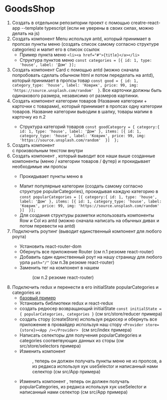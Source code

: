 # GoodsShop
1. Создать в отдельном репозитории проект с помощью creatre-react-app --template typescript (если не уверены в своих силах, можно делать на js)
2. Создать компонент Menu используя antd, который принимает в пропсах пункты меню (создать список самому согласно структуре categories) и мапит его в список ссылок
    - Пример пункта меню ```<li><a href="#">{title}</a></li>```
    - Структура пунктов меню ```const categories = [{ id: 1, type: 'house', label: 'Дом' }]; ```
3. Создать компонент Card с помощью antd (можно сначала попробовать сделать обычном html и потом переделать на antd), который принимает в пропсы товар ```const good = { id: 1, category_type: 'house', label: 'Коврик', price: 99, img: 'https://source.unsplash.com/random'  }```. Все карточки должны быть одинакового размера, независимо от размеров картинки.
4. Создать компонент категории товаров <GoodCategory /> (Название категории + карточки с товарами), который принимает в пропсах одну категории товаров. Название категории выводим в шапку, товары мапим в карточку из п.2
    - Структура категорий товаров ```const goodCategory = { category:{ id: 1, type: 'house', label: 'Дом' }, items: [{ id: 1, category_type: 'house', label: 'Коврик', price: 99, img: 'https://source.unsplash.com/random'  }]  }; ```
5. Создать компонент <Footer /> с произвольным текстом внутри
6. Создать компонент <MainPage />, который выводит все наши выше созданные компоненты (меню / категории товаров / футер) и прокидывает необходимые им пропсы
    - Прокидывает пункты меню в <Menu />
    - Мапит популярные категории (создать самому согласно структуре popularCategories), прокидывая каждую категорию в <GoodCategory /> `const popularCategories = [{ category:{ id: 1, type: 'house', label: 'Дом' }, items: [{ id: 1, category_type: 'house', label: 'Коврик', price: 99, img: 'https://source.unsplash.com/random'  }]  }]; `
    - Для создания структуры разметки использовать компоненты Row и Col из antd (можно сначала написать на обычных дивах и потом перевести на antd)
7. Подключить роутинг (выводит единственный компонент <MainPage /> для любого роута)
    - Установить react-router-dom
    - Обернуть все приложение Router (см п.1 резюме react-router)
    - Добавить один единственный роут на нашу страницу <MainPage /> для любого урла ```path="/"``` (см п.3в резюме react-router)
    - Заменить тег <a> на компонент <Link /> в нашем <Menu /> (см п.2 резюме react-router)
8. Подключить redux и перенести в его initialState popularCategories и categories из <MainPage />
    - [базовый пример](https://codesandbox.io/s/xenodochial-mendel-iwhpb)
    - Установить библиотеки redux и react-redux
    - создать редюсер возвращающий initialState ```const initialState = { popularCategories, categories }``` (см src/store/reducer примера)
    - создать стору (createStore) используя редюсер и обернуть все приложение в провайдер используя наш стору ```<Provider store={store}><App /></Provider> ``` (см src/index примера)
    - Написать селекторы для получения popularCategories и categories соответвующих данных из сторы (см src/store/selectors примера)
    - Изменить компонент <Menu />, теперь он должен получать пункты меню не из пропсов, а из редакса используя хук useSelector и написанный нами селектор (см src/App примера)
    - Изменить компонент <MainPage />, теперь он должен получать popularCategories, из редакса используя хук useSelector и написанный нами селектор (см src/App примера)
